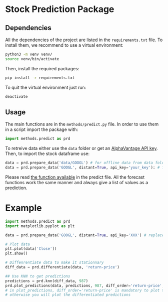 # Stock Prediction Package

## Dependencies

All the dependencies of the project are listed in the `requirements.txt` file. To install them, we recommend to use a virtual environment:

```bash
python3 -m venv venv/
source venv/bin/activate
```

Then, install the required packages:

```bash
pip install -r requirements.txt
```

To quit the virtual environment just run:

```bash
deactivate
```

## Usage

The main functions are in the `methods/predict.py` file.
In order to use them in a script import the package with:

```python
import methods.predict as prd
```

To retreive data either use the `data` folder or get an [AlphaVantage API key](https://www.alphavantage.co/).
Then, to import the stock dataframe use:

```python
data = prd.prepare_data('data/GOOGL') # for offline data from data folder
data = prd.prepare_data('GOOGL', distant=True, api_key='your_key'): # for realtime data
```

Please read [the function available](/methods/README.md#methods-package) in the predict file.
All the forecast functions work the same manner and always give a list of values as a prediction.

# Example

```python
import methods.predict as prd
import matplotlib.pyplot as plt

data = prd.prepare_data('GOOGL', distant=True, api_key='XXX') # replace with your key

# Plot data
plt.plot(data['Close'])
plt.show()

# Diffenrentiate data to make it stationnary
diff_data = prd.differentiate(data, 'return-price')

## Use KNN to get predictions
predictions = prd.knn(diff_data, 987)
prd.plot_predictions(data, predictions, 987, diff_order='return-price', print_rms=True)
# in plot_predictions, diff_order='return-price' is mandatory to plot the predictions correctly
# otherwise you will plot the differentiated predictions
```
